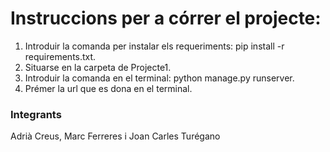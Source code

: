 # Instruccions per a córrer el projecte: 

1. Introduir la comanda per instalar els requeriments: pip install -r requirements.txt.
2. Situarse en la carpeta de Projecte1.
3. Introduir la comanda en el terminal: python manage.py runserver.
4. Prémer la url que es dona en el terminal.

### Integrants
Adrià Creus, Marc Ferreres i Joan Carles Turégano
